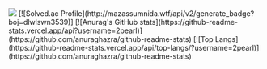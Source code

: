 <!--### Hi there 👋-->
<img src="https://capsule-render.vercel.app/api?type=shark&color=auto&height=300&section=header&text=capsule%20render&fontSize=90&text=2pearl's Git" />
[![Solved.ac Profile](http://mazassumnida.wtf/api/v2/generate_badge?boj=dlwlswn3539)]
[![Anurag's GitHub stats](https://github-readme-stats.vercel.app/api?username=2pearl)](https://github.com/anuraghazra/github-readme-stats)
[![Top Langs](https://github-readme-stats.vercel.app/api/top-langs/?username=2pearl)](https://github.com/anuraghazra/github-readme-stats)

<!--
**2pearl/2pearl** is a ✨ _special_ ✨ repository because its `README.md` (this file) appears on your GitHub profile.

Here are some ideas to get you started:

- 🔭 I’m currently working on ...
- 🌱 I’m currently learning ...
- 👯 I’m looking to collaborate on ...
- 🤔 I’m looking for help with ...
- 💬 Ask me about ...
- 📫 How to reach me: ...
- 😄 Pronouns: ...
- ⚡ Fun fact: ...
-->
